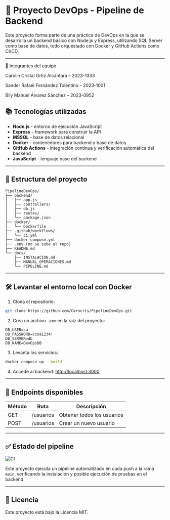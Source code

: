 # 🚀 Proyecto DevOps - Pipeline de Backend

Este proyecto forma parte de una práctica de DevOps en la que se desarrolla un backend básico con Node.js y Express, utilizando SQL Server como base de datos, todo orquestado con Docker y GitHub Actions como CI/CD.

---

👥 Integrantes del equipo

Carolin Cristal Ortiz Alcántara – 2023-1333

Sander Rafael Fernández Tolentino – 2023-1001

Bily Manuel Álvarez Sánchez – 2023-0952


## 📚 Tecnologías utilizadas

- **Node.js** - entorno de ejecución JavaScript
- **Express** - framework para construir la API
- **MSSQL** - base de datos relacional
- **Docker** - contenedores para backend y base de datos
- **GitHub Actions** - integración continua y verificación automática del backend
- **JavaScript** - lenguaje base del backend

---

## 📁 Estructura del proyecto

```
PipelineDevOps/
├── backend/
│   ├── app.js
│   ├── controllers/
│   ├── db.js
│   ├── routes/
│   └── package.json
├── docker/
│   └── Dockerfile
├── .github/workflows/
│   └── ci.yml
├── docker-compose.yml
├── .env (no se sube al repo)
├── README.md
└── docs/
    ├── INSTALACION.md
    ├── MANUAL_OPERACIONES.md
    └── PIPELINE.md
```

---

## 🛠️ Levantar el entorno local con Docker

1. Clona el repositorio:
```bash
git clone https://github.com/Carocris/PipelineDevOps.git
```

2. Crea un archivo `.env` en la raíz del proyecto:
```env
DB_USER=sa
DB_PASSWORD=ccoa1234!
DB_SERVER=db
DB_NAME=DevOpsDB
```

3. Levanta los servicios:
```bash
docker-compose up --build
```

4. Accede al backend:
[http://localhost:3000](http://localhost:3000)

---

## 🔄 Endpoints disponibles

| Método | Ruta            | Descripción               |
|--------|------------------|---------------------------|
| GET    | /usuarios        | Obtener todos los usuarios |
| POST   | /usuarios        | Crear un nuevo usuario     |

---

## ✅ Estado del pipeline

![CI](https://github.com/Carocris/PipelineDevOps/actions/workflows/ci.yml/badge.svg)

Este proyecto ejecuta un pipeline automatizado en cada push a la rama `main`, verificando la instalación y posible ejecución de pruebas en el backend.

---

## 📄 Licencia

Este proyecto está bajo la Licencia MIT.



